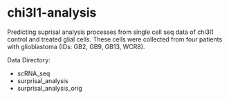# chi3l1-analysis

Predicting suprisal analysis processes from single cell seq data of chi3l1 control and treated glial cells. These cells were collected from four patients with glioblastoma (IDs: GB2, GB9, GB13, WCR8).

Data Directory:
- scRNA_seq
- surprisal_analysis
- surprisal_analysis_orig
